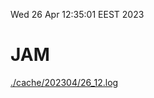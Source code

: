 Wed 26 Apr 12:35:01 EEST 2023
# JAM
<a href='./cache/202304/26_12.log'>./cache/202304/26_12.log</a>
